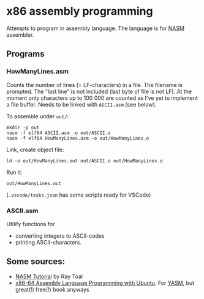 # x86 assembly programming

Attempts to program in assembly language. The language is for [NASM](https://www.nasm.us) assembler. 

## Programs

### HowManyLines.asm
Counts the number of lines (= LF-characters) in a file. The filename is prompted. The "last line" is not included (last byte of file is not LF). At the moment only characters up to 100 000 are counted as I've yet to implement a file buffer. Needs to be linked with `ASCII.asm` (see below).

To assemble under `out/`:

    mkdir -p out
    nasm -f elf64 ASCII.asm -o out/ASCII.o
    nasm -f elf64 HowManyLines.asm -o out/HowManyLines.o

Link, create object file:

    ld -o out/HowManyLines.out out/ASCII.o out/HowManyLines.o

Run it:

    out/HowManyLines.out

(`.vscode/tasks.json` has some scripts ready for VSCode)

### ASCII.asm

Utilify functions for 
- converting integers to ASCII-codes
- printing ASCII-characters.


## Some sources:
 - [NASM Tutorial](https://cs.lmu.edu/~ray/notes/nasmtutorial) by Ray Toal
 - [x86-64 Assembly Language Programming with Ubuntu](http://www.egr.unlv.edu/~ed/x86.html). For [YASM](https://yasm.tortall.net/), but great(!) free(!) book anyways

